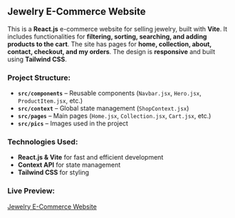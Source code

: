 ## Jewelry E-Commerce Website

This is a **React.js** e-commerce website for selling jewelry, built with **Vite**. It includes functionalities for **filtering, sorting, searching, and adding products to the cart**. The site has pages for **home, collection, about, contact, checkout, and my orders**. The design is **responsive** and built using **Tailwind CSS**.  

### Project Structure:
- **`src/components`** – Reusable components (`Navbar.jsx`, `Hero.jsx`, `ProductItem.jsx`, etc.)  
- **`src/context`** – Global state management (`ShopContext.jsx`)  
- **`src/pages`** – Main pages (`Home.jsx`, `Collection.jsx`, `Cart.jsx`, etc.)  
- **`src/pics`** – Images used in the project  

### Technologies Used:
- **React.js & Vite** for fast and efficient development  
- **Context API** for state management  
- **Tailwind CSS** for styling  

### Live Preview:
[Jewelry E-Commerce Website](https://adrianav1999.github.io/jeweler-site)  
